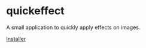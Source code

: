 # quickeffect
A small application to quickly apply effects on images.

[Installer](https://raw.githubusercontent.com/andretoll/quickeffect/master/Installer/QuickEffect.msi)
